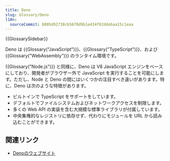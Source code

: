 ```yaml
---
title: Deno
slug: Glossary/Deno
l10n:
  sourceCommit: 8005d92738cb5678d9b1e434f02ddebaa15c1eaa
---
```


{{GlossarySidebar}}

Deno は {{Glossary("JavaScript")}}、{{Glossary("TypeScript")}}、および {{Glossary("WebAssembly")}} のランタイム環境です。

{{Glossary("Node.js")}} と同様に、Deno は V8 JavaScript エンジンをベースにしており、開発者がブラウザー外で JavaScript を実行することを可能にします。ただし、Node と Deno の間にはいくつかの注目すべき違いがあります。特に、Deno は次のような特徴があります。

- ビルトインで TypeScript をサポートをしています。
- デフォルトでファイルシステムおよびネットワークアクセスを制限します。
- 多くの Web API の実装を含む大規模な標準ライブラリが付属しています。
- 中央集権的なレジストリに依存せず、代わりにモジュールを URL から読み込むことができます。

## 関連リンク

- [Denoのウェブサイト](https://deno.com/)
